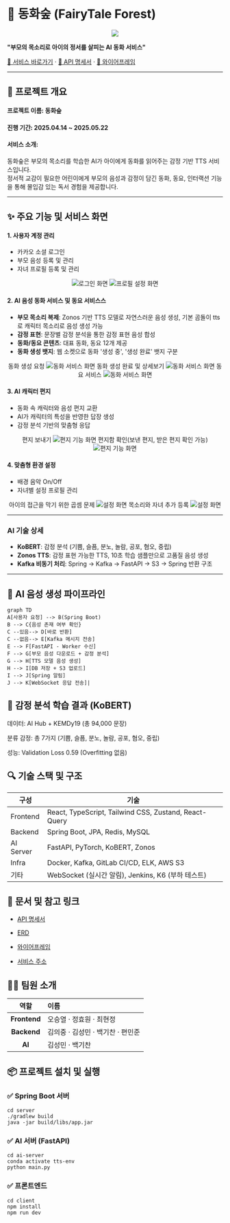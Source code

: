 # 🌳 동화숲 (FairyTale Forest)

<p align="center">
    <img src="./readme/이미지/Login.png">
</p>

**"부모의 목소리로 아이의 정서를 살피는 AI 동화 서비스"**

[🔗 서비스 바로가기](https://donghwasoop.com/) · [📘 API 명세서](https://yielding-libra-062.notion.site/API-1d560a1ef67281359594cce20eabaef7?pvs=4) · [🎨 와이어프레임](https://www.figma.com/design/qlkrP2L61tqSOUJ1oiykbp/Wireframe?node-id=29-7&p=f&t=g2o8jc2yXlMdzHI7-0)

---

## 🧸 프로젝트 개요

#### 프로젝트 이름: 동화숲

#### 진행 기간: 2025.04.14 ~ 2025.05.22

#### 서비스 소개:

동화숲은 부모의 목소리를 학습한 AI가 아이에게 동화를 읽어주는 감정 기반 TTS 서비스입니다.  
정서적 교감이 필요한 어린이에게 부모의 음성과 감정이 담긴 동화, 동요, 인터랙션 기능을 통해 몰입감 있는 독서 경험을 제공합니다.

---

## ✨ 주요 기능 및 서비스 화면

#### 1. 사용자 계정 관리
- 카카오 소셜 로그인
- 부모 음성 등록 및 관리
- 자녀 프로필 등록 및 관리

<p align="center">
    <img src="./readme/이미지/Login.png" alt="로그인 화면">
    <img src="./readme/영상gif/Startsetting.gif" alt="프로필 설정 화면">
</p>

#### 2. AI 음성 동화 서비스 및 동요 서비스스
- **부모 목소리 복제**: Zonos 기반 TTS 모델로 자연스러운 음성 생성, 기본 곰돌이 tts로 캐릭터 목소리로 음성 생성 가능
- **감정 표현**: 문장별 감정 분석을 통한 감정 표현 음성 합성
- **동화/동요 콘텐츠**: 대표 동화, 동요 12개 제공
- **동화 생성 뱃지**: 웹 소켓으로 동화 '생성 중', '생성 완료' 뱃지 구분

<p align="center">
    동화 생성 요청
    <img src="./readme/영상gif/동화생성요청.gif" alt="동화 서비스 화면">
    동화 생성 완료 및 상세보기
    <img src="./readme/영상gif/동화생성완료및상세보기.gif" alt="동화 서비스 화면">
    동요 서비스
    <img src="./readme/영상gif/동요.gif" alt="동화 서비스 화면">
</p>

#### 3. AI 캐릭터 편지
- 동화 속 캐릭터와 음성 편지 교환
- AI가 캐릭터의 특성을 반영한 답장 생성
- 감정 분석 기반의 맞춤형 응답

<p align="center">
    편지 보내기
    <img src="./readme/영상gif/편지-보내기.gif" alt="편지 기능 화면">
    편지함 확인(보낸 편지, 받은 편지 확인 가능)
    <img src="./readme/영상gif/편지_답변확인.gif" alt="편지 기능 화면">
</p>

#### 4. 맞춤형 환경 설정
- 배경 음악 On/Off
- 자녀별 설정 프로필 관리

<p align="center">
    아이의 접근을 막기 위한 곱셈 문제
    <img src="./readme/영상gif/설정화면비밀번호.gif" alt="설정 화면">
    목소리와 자녀 추가 등록
    <img src="./readme/영상gif/목소리_자녀-추가등록.gif" alt="설정 화면">
</p>

---

### AI 기술 상세
- **KoBERT**: 감정 분석 (기쁨, 슬픔, 분노, 놀람, 공포, 혐오, 중립)
- **Zonos TTS**: 감정 표현 가능한 TTS, 10초 학습 샘플만으로 고품질 음성 생성
- **Kafka 비동기 처리**: Spring → Kafka → FastAPI → S3 → Spring 반환 구조

---

## 🧠 AI 음성 생성 파이프라인

```
graph TD
A[사용자 요청] --> B(Spring Boot)
B --> C{음성 존재 여부 확인}
C --있음--> D[바로 반환]
C --없음--> E[Kafka 메시지 전송]
E --> F[FastAPI - Worker 수신]
F --> G[부모 음성 다운로드 + 감정 분석]
G --> H[TTS 모델 음성 생성]
H --> I[DB 저장 + S3 업로드]
I --> J[Spring 알림]
J --> K[WebSocket 응답 전송]|
```
## 🧪 감정 분석 학습 결과 (KoBERT)
데이터: AI Hub + KEMDy19 (총 94,000 문장)

분류 감정: 총 7가지 (기쁨, 슬픔, 분노, 놀람, 공포, 혐오, 중립)

성능: Validation Loss 0.59 (Overfitting 없음)

## 🔍 기술 스택 및 구조

| 구성 | 기술 |
|------|------|
| Frontend | React, TypeScript, Tailwind CSS, Zustand, React-Query |
| Backend | Spring Boot, JPA, Redis, MySQL |
| AI Server | FastAPI, PyTorch, KoBERT, Zonos |
| Infra | Docker, Kafka, GitLab CI/CD, ELK, AWS S3 |
| 기타 | WebSocket (실시간 알림), Jenkins, K6 (부하 테스트) |

## 📄 문서 및 참고 링크
*   [API 명세서](https://yielding-libra-062.notion.site/API-1d560a1ef67281359594cce20eabaef7?pvs=4)

*   [ERD](https://www.erdcloud.com/d/Ha4eRAJs2EWmBWkXD)

*   [와이어프레임](https://www.figma.com/design/qlkrP2L61tqSOUJ1oiykbp/Wireframe?node-id=29-7&p=f&t=g2o8jc2yXlMdzHI7-0)

*   [서비스 주소](https://donghwasoop.com/)

## 🧑‍💻 팀원 소개
| 역할 | 이름 |
|:---:|:---|
| **Frontend** | 오승열 · 정효원 · 최현정 |
| **Backend** | 김의중 · 김성민 · 백기찬 · 편민준 |
| **AI** | 김성민 · 백기찬 |

## 📦 프로젝트 설치 및 실행
### ✅ Spring Boot 서버
```
cd server
./gradlew build
java -jar build/libs/app.jar
```
### ✅ AI 서버 (FastAPI)
```
cd ai-server
conda activate tts-env
python main.py
```
### ✅ 프론트엔드
```
cd client
npm install
npm run dev
```

    

    

    
